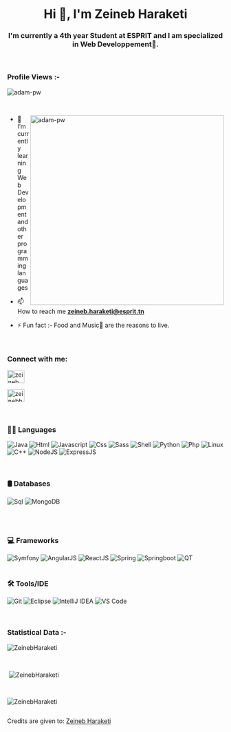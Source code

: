 <h1 align="center">Hi 👋, I'm Zeineb Haraketi</h1>
<h3 align="center">I'm currently a 4th year Student at ESPRIT and I am specialized in Web Developpement🌟.</h3>

<br>

<p align="right"> <h3>Profile Views :-</h3> <img src="https://komarev.com/ghpvc/?username=adam-pw&label=Profile%20views&color=0e75b6&style=flat"
    alt="adam-pw" /> 
  </p>

<br>

<p><img align="right" src="https://github.com/Adam-pw/Adam-pw/blob/main/animation_500_kxa883sd.gif" alt="adam-pw" width="450px" height="440px"/></p>


- 🌱 I’m currently learning Web Development and other programming languages

- 📫 How to reach me **zeineb.haraketi@esprit.tn**

- ⚡ Fun fact :- Food and Music🎵 are the reasons to live.

<br>

<h3 align="left">Connect with me:</h3>
<p align="left">
  <a href="https://www.linkedin.com/in/zeineb-haraketi-465b2b1b9/" target="blank"><img align="center"
      src="https://raw.githubusercontent.com/rahuldkjain/github-profile-readme-generator/master/src/images/icons/Social/linked-in-alt.svg"
      alt="zeineb haraketi" height="30" width="40" /></a>
  
 </p>
 
 <p>
  <a href="https://www.hackerrank.com/zeineb_haraketi" target="blank"><img align="center"
      src="https://raw.githubusercontent.com/rahuldkjain/github-profile-readme-generator/master/src/images/icons/Social/hackerrank.svg"
      alt="zeinebharaketi" height="30" width="40" /></a>
  
</p>

<br>

### 👨‍💻 Languages
![Java](http://img.shields.io/badge/-Java-e8892f?style=flat-square&logo=java&logoColor=white)
![Html](http://img.shields.io/badge/-Html-e24c27?style=flat-square&logo=html5&logoColor=white)
![Javascript](http://img.shields.io/badge/-Javascript-fcd400?style=flat-square&logo=javascript&logoColor=black)
![Css](http://img.shields.io/badge/-Css-2a65f1?style=flat-square&logo=css3&logoColor=white)
![Sass](http://img.shields.io/badge/-Sass-cc6699?style=flat-square&logo=sass&logoColor=white)
![Shell](http://img.shields.io/badge/-Shell-c9c9c9?style=flat-square&logo=gnu-bash&logoColor=black)
![Python](http://img.shields.io/badge/-Python-346e9e?style=flat-square&logo=python&logoColor=white)
![Php](http://img.shields.io/badge/-Php-767bb3?style=flat-square&logo=php&logoColor=white)
![Linux](http://img.shields.io/badge/-Linux-fad134?style=flat-square&logo=linux&logoColor=black)
![C++](https://img.shields.io/badge/-C++-2a65f1?style=flat-square&logo=cplusplus&logoColor=white)
![NodeJS](http://img.shields.io/badge/-NodeJS-0ecb30?style=flat-square&logo=nodejs&logoColor=white)
![ExpressJS](https://img.shields.io/badge/-ExpressJS-fcd400?style=flat-square&logo=express&logoColor=black)

<br>

 ### 🛢️ Databases

![Sql](https://img.shields.io/badge/-Sql-00758f?style=flat-square&logo=Mysql&logoColor=white)
![MongoDB](http://img.shields.io/badge/-MongoDB-0fb62d?style=flat-square&logo=mongodb&logoColor=white)

<br></br>
### 💻 Frameworks

![Symfony](https://img.shields.io/badge/-Symfony-7f52ff?style=flat-square&logo=symfony&logoColor=white)
![AngularJS](https://img.shields.io/badge/-AngularJS-dd3734?style=flat-square&logo=angularjs&logoColor=white)
![ReactJS](https://img.shields.io/badge/-ReactJS-2a65f1?style=flat-square&logo=react&logoColor=white)
![Spring](http://img.shields.io/badge/-Spring-6db33f?style=flat-square&logo=spring&logoColor=white)
![Springboot](http://img.shields.io/badge/-Springboot-629e3a?style=flat-square&logo=springboot&logoColor=white)
![QT](https://img.shields.io/badge/-QT-0fb62d?style=flat-square&logo=Qt&logoColor=white)
<br></br>

### 🛠️ Tools/IDE

![Git](http://img.shields.io/badge/-Git-white?style=flat-square&logo=git)
![Eclipse](http://img.shields.io/badge/-Eclipse-41347e?style=flat-square&logo=eclipse&logoColor=white)
![IntelliJ IDEA](http://img.shields.io/badge/-IntelliJ%20IDEA-black?style=flat-square&logo=intellijidea&logoColor=white)
![VS Code](http://img.shields.io/badge/-VS%20Code-black?style=flat-square&logo=visualstudiocode&logoColor=3aa7f2)



<br>

<h3>Statistical Data :-</h3>
<p><img align="center"
    src="https://github-readme-stats.vercel.app/api/top-langs?username=ZeinebHaraketi&show_icons=true&locale=en&bg_color=0d1117&text_color=ffffff&layout=compact"
    alt="ZeinebHaraketi" 
    bg_color=#808080/></p>

<br>

<p>&nbsp;<img align="center" src="https://github-readme-stats.vercel.app/api?username=ZeinebHaraketi&show_icons=true&locale=en&bg_color=0d1117&text_color=ffffff&repo=convoychat"
    alt="ZeinebHaraketi" /></p>

<br>

<p><img align="center" src="https://github-readme-streak-stats.herokuapp.com/?user=ZeinebHaraketi&theme=dark&background=0d1117&date_format=M%20j%5B%2C%20Y%5D" alt="ZeinebHaraketi" /></p>
      
<p align="left"> <a href="https://twitter.com/" target="blank"><img
      src="https://img.shields.io/twitter/follow/?logo=twitter&style=for-the-badge" alt="" /></a> </p>

Credits are given to: [Zeineb Haraketi](https://github.com/ZeinebHaraketi)
